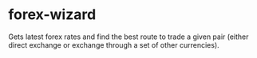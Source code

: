 # forex-wizard
Gets latest forex rates and find the best route to trade a given pair (either direct exchange or exchange through a set of other currencies).
